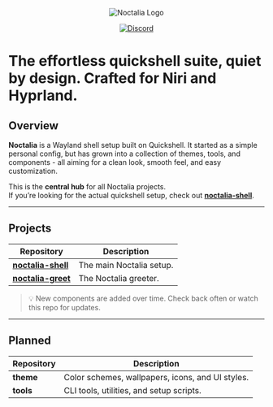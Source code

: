<p align="center">
  <img src="https://assets.noctalia.dev/noctalia-logo-256.png" alt="Noctalia Logo" />
</p>

<p align="center">
  <a href="https://discord.noctalia.dev">
    <img src="https://img.shields.io/badge/Discord-5865F2?style=for-the-badge&labelColor=0C0D11&color=A8AEFF&logo=discord&logoColor=white" alt="Discord" />
  </a>
</p>


# The effortless quickshell suite, quiet by design. Crafted for Niri and Hyprland.


## Overview

**Noctalia** is a Wayland shell setup built on Quickshell.
It started as a simple personal config, but has grown into a collection of themes, tools, and components - all aiming for a clean look, smooth feel, and easy customization.

This is the **central hub** for all Noctalia projects.  
If you’re looking for the actual quickshell setup, check out [**noctalia-shell**](https://github.com/noctalia-dev/noctalia-shell).

---

## Projects

| Repository | Description |
|------------|-------------|
| [**noctalia-shell**](https://github.com/noctalia-dev/noctalia-shell) | The main Noctalia setup. |
| [**noctalia-greet**](https://github.com/noctalia-dev/noctalia-greet) | The Noctalia greeter.    |


> 💡 New components are added over time. Check back often or watch this repo for updates.

---

## Planned

| Repository | Description |
|------------|-------------|
| **theme** | Color schemes, wallpapers, icons, and UI styles. |
| **tools** | CLI tools, utilities, and setup scripts. |
